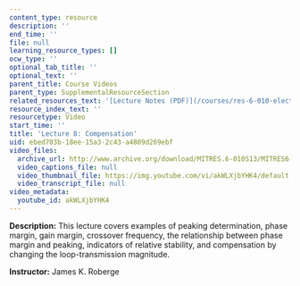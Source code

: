 ```yaml
---
content_type: resource
description: ''
end_time: ''
file: null
learning_resource_types: []
ocw_type: ''
optional_tab_title: ''
optional_text: ''
parent_title: Course Videos
parent_type: SupplementalResourceSection
related_resources_text: '[Lecture Notes (PDF)](/courses/res-6-010-electronic-feedback-systems-spring-2013/resources/mitres_6-010s13_lec08)'
resource_index_text: ''
resourcetype: Video
start_time: ''
title: 'Lecture 8: Compensation'
uid: ebed703b-18ee-15a3-2c43-a4809d269ebf
video_files:
  archive_url: http://www.archive.org/download/MITRES.6-010S13/MITRES6-010S13_lec08_300k.mp4
  video_captions_file: null
  video_thumbnail_file: https://img.youtube.com/vi/akWLXjbYHK4/default.jpg
  video_transcript_file: null
video_metadata:
  youtube_id: akWLXjbYHK4
---
```


**Description:** This lecture covers examples of peaking determination, phase margin, gain margin, crossover frequency, the relationship between phase margin and peaking, indicators of relative stability, and compensation by changing the loop-transmission magnitude.

**Instructor:** James K. Roberge



